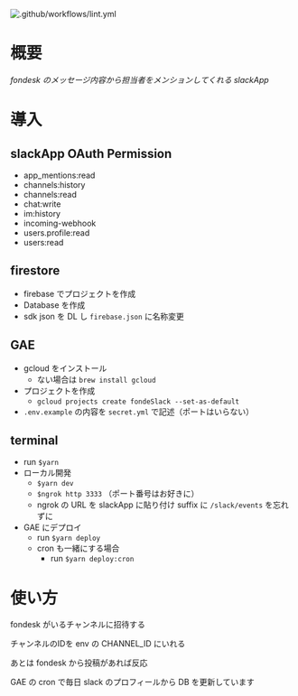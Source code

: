 ![.github/workflows/lint.yml](https://github.com/75asa/fondeSlack/workflows/.github/workflows/lint.yml/badge.svg)

# 概要

_fondesk のメッセージ内容から担当者をメンションしてくれる slackApp_

# 導入

## slackApp OAuth Permission

- app_mentions:read
- channels:history
- channels:read
- chat:write
- im:history
- incoming-webhook
- users.profile:read
- users:read

## firestore

- firebase でプロジェクトを作成
- Database を作成
- sdk json を DL し `firebase.json` に名称変更

## GAE

- gcloud をインストール
  - ない場合は `brew install gcloud`
- プロジェクトを作成
  - `gcloud projects create fondeSlack --set-as-default`
- `.env.example` の内容を `secret.yml`  で記述（ポートはいらない）

## terminal

- run `$yarn`
- ローカル開発
  - `$yarn dev`
  - `$ngrok http 3333` （ポート番号はお好きに）
  - ngrok の URL を slackApp に貼り付け suffix に `/slack/events` を忘れずに
- GAE にデプロイ
  - run `$yarn deploy`
  - cron も一緒にする場合
    - run `$yarn deploy:cron`

# 使い方

fondesk がいるチャンネルに招待する

チャンネルのIDを env の CHANNEL_ID にいれる

あとは fondesk から投稿があれば反応

<!-- 会社のルールとしては `/ || ／` で区切って、各フィールドはスペース入れてます
 -->
GAE の cron で毎日 slack のプロフィールから DB を更新しています
